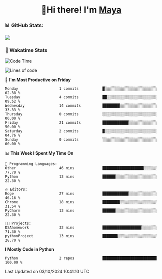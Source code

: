  <h1 align="center">👋Hi there! I'm <a href="https://liumyblog.cn">Maya</a></h1>

### 📊 GitHub Stats:
<p href="https://github.com/anuraghazra/github-readme-stats">
<img align="left" src="https://github-readme-stats.vercel.app/api?username=liumy-lay&show_icons=true&title_color=ffffff&icon_color=ffffff&text_color=ffffff&bg_color=D80835&hide_title=true" />
</p>
<br clear="left"/>

### 🚀 Wakatime Stats
<!--START_SECTION:waka-->
![Code Time](http://img.shields.io/badge/Code%20Time-102%20hrs%2029%20mins-blue)

![Lines of code](https://img.shields.io/badge/From%20Hello%20World%20I%27ve%20Written-0%20lines%20of%20code-blue)

📅 **I'm Most Productive on Friday** 

```text
Monday                   1 commits           █░░░░░░░░░░░░░░░░░░░░░░░░   02.38 % 
Tuesday                  4 commits           ██░░░░░░░░░░░░░░░░░░░░░░░   09.52 % 
Wednesday                14 commits          ████████░░░░░░░░░░░░░░░░░   33.33 % 
Thursday                 0 commits           ░░░░░░░░░░░░░░░░░░░░░░░░░   00.00 % 
Friday                   21 commits          ████████████░░░░░░░░░░░░░   50.00 % 
Saturday                 2 commits           █░░░░░░░░░░░░░░░░░░░░░░░░   04.76 % 
Sunday                   0 commits           ░░░░░░░░░░░░░░░░░░░░░░░░░   00.00 % 
```


📊 **This Week I Spent My Time On** 

```text
💬 Programming Languages: 
Other                    46 mins             ███████████████████░░░░░░   77.70 % 
Python                   13 mins             ██████░░░░░░░░░░░░░░░░░░░   22.30 % 

🔥 Editors: 
Edge                     27 mins             ████████████░░░░░░░░░░░░░   46.16 % 
Chrome                   18 mins             ████████░░░░░░░░░░░░░░░░░   31.54 % 
PyCharm                  13 mins             ██████░░░░░░░░░░░░░░░░░░░   22.30 % 

🐱‍💻 Projects: 
DSAhomework              32 mins             ██████████████████░░░░░░░   71.30 % 
pythonProject            13 mins             ███████░░░░░░░░░░░░░░░░░░   28.70 % 
```

**I Mostly Code in Python** 

```text
Python                   2 repos             █████████████████████████   100.00 % 
```




 Last Updated on 03/10/2024 10:41:10 UTC
<!--END_SECTION:waka-->
